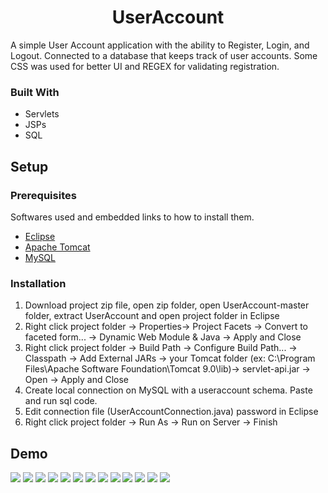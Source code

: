 <h1 align="center">UserAccount</h1>

A simple User Account application with the ability to Register, Login, and Logout. Connected to a database that keeps track of user accounts. Some CSS was used for better UI and REGEX for validating registration.


### Built With

* Servlets
* JSPs
* SQL


## Setup


### Prerequisites

Softwares used and embedded links to how to install them.
* <a href="https://www.eclipse.org/eclipseide/">Eclipse</a>
* <a href="https://www.eclipse.org/webtools/jst/components/ws/M4/tutorials/InstallTomcat.html#:~:text=Start%20the%20Eclipse%20WTP%20workbench,under%20Apache%20(Apache%20Tomcat%20v5.">Apache Tomcat </a>
* <a href="https://ladvien.com/data-analytics-mysql-localhost-setup/">MySQL</a>

### Installation

1. Download project zip file, open zip folder, open UserAccount-master folder, extract UserAccount and open project folder in Eclipse
2. Right click project folder -> Properties-> Project Facets -> Convert to faceted form... -> Dynamic Web Module & Java -> Apply and Close
3. Right click project folder -> Build Path -> Configure Build Path... -> Classpath -> Add External JARs -> your Tomcat folder (ex: C:\Program Files\Apache Software Foundation\Tomcat 9.0\lib)-> servlet-api.jar -> Open -> Apply and Close
4. Create local connection on MySQL with a useraccount schema. Paste and run sql code.
5. Edit connection file (UserAccountConnection.java) password in Eclipse
6. Right click project folder -> Run As -> Run on Server -> Finish

## Demo

<img src="demo_images/1_login.PNG">
<img src="demo_images/2_nonexistentuserlogin.PNG">
<img src="demo_images/3_nonexistentusererror.PNG">
<img src="demo_images/4_register.PNG">
<img src="demo_images/5_missingfield.PNG">
<img src="demo_images/6_securepassword.PNG">
<img src="demo_images/7_registeringwithexistingemail.PNG">
<img src="demo_images/8_useralreadyexists.PNG">
<img src="demo_images/9_newuser.PNG">
<img src="demo_images/10_accountcreated.PNG">
<img src="demo_images/11_newuserdatabase.PNG">
<img src="demo_images/12_successfullogin.PNG">
<img src="demo_images/13_loggedout.PNG">

